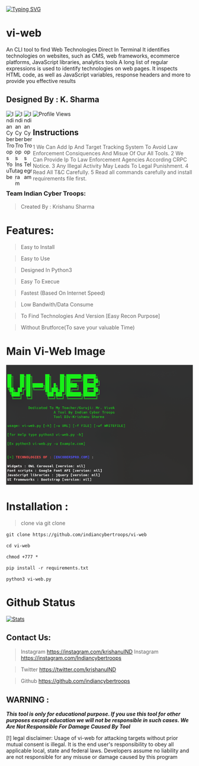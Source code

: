 [![Typing SVG](https://readme-typing-svg.herokuapp.com?font=Ubuntu&color=%2336BCF7&vCenter=true&height=35&lines=root%40Indian-Cyber-Troops~%23+whoami;%E2%9C%93+Indian+Hacker;%E2%9C%93+Web+Pentester;%E2%9C%93+Indian+Cyber+Space+Troops+;%E2%9C%93+Developer+;%E2%9C%93+Open+source+Toolmaker+)](https://git.io/typing-svg)
# vi-web
An CLI tool to find Web Technologies Direct In Terminal 
It identifies technologies on websites, such as CMS, web frameworks, ecommerce platforms, JavaScript libraries, analytics tools 
A long list of regular expressions is used to identify technologies on web pages. It inspects HTML code, as well as JavaScript variables, response headers and more to provide you effective results 

## Designed By : K. Sharma
<p>
 <a href="https://www.youtube.com/c/indiancybertroops">
    <img align="left" alt="Indian Cyber Troops YouTube" width="24px" src="https://cdn.jsdelivr.net/npm/simple-icons@3.2.0/icons/youtube.svg" />
  </a>
    <a href="https://instagram.com/indiancybertroops">
    <img align="left" alt="Indian Cyber Troops Instagram" width="24px" src="https://cdn.jsdelivr.net/npm/simple-icons@3.2.0/icons/instagram.svg" />
  </a>
     <a href="https://t.me/indiancybertroops">
    <img align="left" alt="Indian Cyber Troops Telegram" width="24px" src="https://cdn.jsdelivr.net/npm/simple-icons@3.2.0/icons/telegram.svg" />
  </a>

</p>
   
   ![Profile Views](https://hits.seeyoufarm.com/api/count/incr/badge.svg?url=https://github.com/indiancybertroopsy/&title=Profile%20Views)

## Instructions
>1 We Can Add Ip And Target Tracking System To Avoid Law Enforcement Consiquences And Misue Of Our All Tools.
>2 We Can Provide Ip To Law Enforcement Agencies According CRPC Notice.
>3 Any Illegal Activity May Leads To Legal Punishment.
>4 Read All T&C Carefully.
>5 Read all commands carefully and install requirements file first.

### Team Indian Cyber Troops:
>Created By : Krishanu Sharma 

# Features:
>Easy to Install

>Easy to Use

>Designed In Python3

>Easy To Execue

>Fastest (Based On Internet Speed)

>Low Bandwith/Data Consume

>To Find Technologies And Version [Easy Recon Purpose]

>Without Brutforce(To save your valuable Time)
# Main Vi-Web Image
![](vi-web.png)
# Installation :
> clone via git clone

```
git clone https://github.com/indiancybertroops/vi-web
```
```
cd vi-web
```
```
chmod +777 *
```
```
pip install -r requirements.txt
```
```
python3 vi-web.py
```


# Github Status
[![Stats](https://github-stats-alpha.vercel.app/api/?username=indiancybertroops&cc=fff&tc=DF7431&ic=DF7431 "Stats")](https://github.com/indiancybertroops "Stats")<br>

## Contact Us: 


>Instagram
https://instagram.com/krishanuIND
>Instagram
https://instagram.com/Indiancybertroops


>Twitter
https://twitter.com/krishanuIND


>Github
https://github.com/indiancybertroops

## WARNING : 
***This tool is only for educational purpose. If you use this tool for other purposes except education we will not be responsible in such cases. We Are Not Responsible For Damage Caused By Tool***

[!] legal disclaimer: Usage of vi-web for attacking targets without prior mutual consent is illegal. It is the end user's responsibility to obey all applicable local, state and federal laws. Developers assume no liability and are not responsible for any misuse or damage caused by this program
